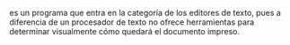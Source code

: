  es un programa que entra en la categoría de los editores de texto, pues a diferencia de un procesador de texto no ofrece herramientas para determinar visualmente cómo quedará el documento impreso.